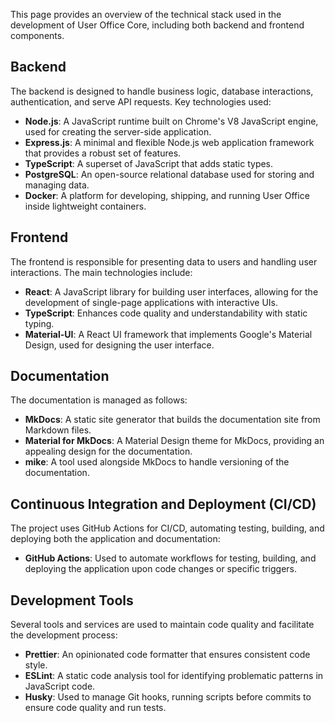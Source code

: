 This page provides an overview of the technical stack used in the development of User Office Core, including both backend and frontend components.

## Backend

The backend is designed to handle business logic, database interactions, authentication, and serve API requests. Key technologies used:

- **Node.js**: A JavaScript runtime built on Chrome's V8 JavaScript engine, used for creating the server-side application.
- **Express.js**: A minimal and flexible Node.js web application framework that provides a robust set of features.
- **TypeScript**: A superset of JavaScript that adds static types.
- **PostgreSQL**: An open-source relational database used for storing and managing data.
- **Docker**: A platform for developing, shipping, and running User Office inside lightweight containers.

## Frontend

The frontend is responsible for presenting data to users and handling user interactions. The main technologies include:

- **React**: A JavaScript library for building user interfaces, allowing for the development of single-page applications with interactive UIs.
- **TypeScript**: Enhances code quality and understandability with static typing.
- **Material-UI**: A React UI framework that implements Google's Material Design, used for designing the user interface.

## Documentation

The documentation is managed as follows:

- **MkDocs**: A static site generator that builds the documentation site from Markdown files.
- **Material for MkDocs**: A Material Design theme for MkDocs, providing an appealing design for the documentation.
- **mike**: A tool used alongside MkDocs to handle versioning of the documentation.

## Continuous Integration and Deployment (CI/CD)

The project uses GitHub Actions for CI/CD, automating testing, building, and deploying both the application and documentation:

- **GitHub Actions**: Used to automate workflows for testing, building, and deploying the application upon code changes or specific triggers.

## Development Tools

Several tools and services are used to maintain code quality and facilitate the development process:

- **Prettier**: An opinionated code formatter that ensures consistent code style.
- **ESLint**: A static code analysis tool for identifying problematic patterns in JavaScript code.
- **Husky**: Used to manage Git hooks, running scripts before commits to ensure code quality and run tests.
